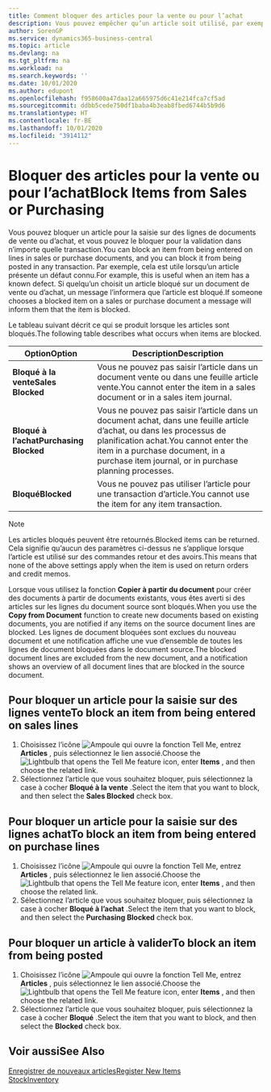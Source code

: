```yaml
---
title: Comment bloquer des articles pour la vente ou pour l’achat
description: Vous pouvez empêcher qu’un article soit utilisé, par exemple, dans des documents de vente ou d’achat.
author: SorenGP
ms.service: dynamics365-business-central
ms.topic: article
ms.devlang: na
ms.tgt_pltfrm: na
ms.workload: na
ms.search.keywords: ''
ms.date: 10/01/2020
ms.author: edupont
ms.openlocfilehash: f958600a47daa12a665975d6c41e214fca7cf5ad
ms.sourcegitcommit: ddbb5cede750df1baba4b3eab8fbed6744b5b9d6
ms.translationtype: HT
ms.contentlocale: fr-BE
ms.lasthandoff: 10/01/2020
ms.locfileid: "3914112"
---
```

# <a name="block-items-from-sales-or-purchasing"></a><span data-ttu-id="f7530-103">Bloquer des articles pour la vente ou pour l’achat</span><span class="sxs-lookup"><span data-stu-id="f7530-103">Block Items from Sales or Purchasing</span></span>
<span data-ttu-id="f7530-104">Vous pouvez bloquer un article pour la saisie sur des lignes de documents de vente ou d’achat, et vous pouvez le bloquer pour la validation dans n’importe quelle transaction.</span><span class="sxs-lookup"><span data-stu-id="f7530-104">You can block an item from being entered on lines in sales or purchase documents, and you can block it from being posted in any transaction.</span></span> <span data-ttu-id="f7530-105">Par exemple, cela est utile lorsqu’un article présente un défaut connu.</span><span class="sxs-lookup"><span data-stu-id="f7530-105">For example, this is useful when an item has a known defect.</span></span> <span data-ttu-id="f7530-106">Si quelqu’un choisit un article bloqué sur un document de vente ou d’achat, un message l’informera que l’article est bloqué.</span><span class="sxs-lookup"><span data-stu-id="f7530-106">If someone chooses a blocked item on a sales or purchase document a message will inform them that the item is blocked.</span></span>

<span data-ttu-id="f7530-107">Le tableau suivant décrit ce qui se produit lorsque les articles sont bloqués.</span><span class="sxs-lookup"><span data-stu-id="f7530-107">The following table describes what occurs when items are blocked.</span></span>  

|<span data-ttu-id="f7530-108">Option</span><span class="sxs-lookup"><span data-stu-id="f7530-108">Option</span></span>|<span data-ttu-id="f7530-109">Description</span><span class="sxs-lookup"><span data-stu-id="f7530-109">Description</span></span>|  
|--------------------|------------|  
|<span data-ttu-id="f7530-110">**Bloqué à la vente**</span><span class="sxs-lookup"><span data-stu-id="f7530-110">**Sales Blocked**</span></span>|<span data-ttu-id="f7530-111">Vous ne pouvez pas saisir l’article dans un document vente ou dans une feuille article vente.</span><span class="sxs-lookup"><span data-stu-id="f7530-111">You cannot enter the item in a sales document or in a sales item journal.</span></span>|  
|<span data-ttu-id="f7530-112">**Bloqué à l’achat**</span><span class="sxs-lookup"><span data-stu-id="f7530-112">**Purchasing Blocked**</span></span>|<span data-ttu-id="f7530-113">Vous ne pouvez pas saisir l’article dans un document achat, dans une feuille article d’achat, ou dans les processus de planification achat.</span><span class="sxs-lookup"><span data-stu-id="f7530-113">You cannot enter the item in a purchase document, in a purchase item journal, or in purchase planning processes.</span></span>|  
|<span data-ttu-id="f7530-114">**Bloqué**</span><span class="sxs-lookup"><span data-stu-id="f7530-114">**Blocked**</span></span>|<span data-ttu-id="f7530-115">Vous ne pouvez pas utiliser l’article pour une transaction d’article.</span><span class="sxs-lookup"><span data-stu-id="f7530-115">You cannot use the item for any item transaction.</span></span>|  

> [!NOTE]
> <span data-ttu-id="f7530-116">Les articles bloqués peuvent être retournés.</span><span class="sxs-lookup"><span data-stu-id="f7530-116">Blocked items can be returned.</span></span> <span data-ttu-id="f7530-117">Cela signifie qu’aucun des paramètres ci-dessus ne s’applique lorsque l’article est utilisé sur des commandes retour et des avoirs.</span><span class="sxs-lookup"><span data-stu-id="f7530-117">This means that none of the above settings apply when the item is used on return orders and credit memos.</span></span>

<span data-ttu-id="f7530-118">Lorsque vous utilisez la fonction **Copier à partir du document** pour créer des documents à partir de documents existants, vous êtes averti si des articles sur les lignes du document source sont bloqués.</span><span class="sxs-lookup"><span data-stu-id="f7530-118">When you use the **Copy from Document** function to create new documents based on existing documents, you are notified if any items on the source document lines are blocked.</span></span> <span data-ttu-id="f7530-119">Les lignes de document bloquées sont exclues du nouveau document et une notification affiche une vue d’ensemble de toutes les lignes de document bloquées dans le document source.</span><span class="sxs-lookup"><span data-stu-id="f7530-119">The blocked document lines are excluded from the new document, and a notification shows an overview of all document lines that are blocked in the source document.</span></span>

## <a name="to-block-an-item-from-being-entered-on-sales-lines"></a><span data-ttu-id="f7530-120">Pour bloquer un article pour la saisie sur des lignes vente</span><span class="sxs-lookup"><span data-stu-id="f7530-120">To block an item from being entered on sales lines</span></span>  
1.  <span data-ttu-id="f7530-121">Choisissez l’icône ![Ampoule qui ouvre la fonction Tell Me](media/ui-search/search_small.png "Dites-moi ce que vous voulez faire"), entrez **Articles** , puis sélectionnez le lien associé.</span><span class="sxs-lookup"><span data-stu-id="f7530-121">Choose the ![Lightbulb that opens the Tell Me feature](media/ui-search/search_small.png "Tell me what you want to do") icon, enter **Items** , and then choose the related link.</span></span>  
2.  <span data-ttu-id="f7530-122">Sélectionnez l’article que vous souhaitez bloquer, puis sélectionnez la case à cocher **Bloqué à la vente** .</span><span class="sxs-lookup"><span data-stu-id="f7530-122">Select the item that you want to block, and then select the **Sales Blocked** check box.</span></span>  

## <a name="to-block-an-item-from-being-entered-on-purchase-lines"></a><span data-ttu-id="f7530-123">Pour bloquer un article pour la saisie sur des lignes achat</span><span class="sxs-lookup"><span data-stu-id="f7530-123">To block an item from being entered on purchase lines</span></span>  
1.  <span data-ttu-id="f7530-124">Choisissez l’icône ![Ampoule qui ouvre la fonction Tell Me](media/ui-search/search_small.png "Dites-moi ce que vous voulez faire"), entrez **Articles** , puis sélectionnez le lien associé.</span><span class="sxs-lookup"><span data-stu-id="f7530-124">Choose the ![Lightbulb that opens the Tell Me feature](media/ui-search/search_small.png "Tell me what you want to do") icon, enter **Items** , and then choose the related link.</span></span>  
2.  <span data-ttu-id="f7530-125">Sélectionnez l’article que vous souhaitez bloquer, puis sélectionnez la case à cocher **Bloqué à l’achat** .</span><span class="sxs-lookup"><span data-stu-id="f7530-125">Select the item that you want to block, and then select the **Purchasing Blocked** check box.</span></span>  

## <a name="to-block-an-item-from-being-posted"></a><span data-ttu-id="f7530-126">Pour bloquer un article à valider</span><span class="sxs-lookup"><span data-stu-id="f7530-126">To block an item from being posted</span></span>
1. <span data-ttu-id="f7530-127">Choisissez l’icône ![Ampoule qui ouvre la fonction Tell Me](media/ui-search/search_small.png "Dites-moi ce que vous voulez faire"), entrez **Articles** , puis sélectionnez le lien associé.</span><span class="sxs-lookup"><span data-stu-id="f7530-127">Choose the ![Lightbulb that opens the Tell Me feature](media/ui-search/search_small.png "Tell me what you want to do") icon, enter **Items** , and then choose the related link.</span></span>
2. <span data-ttu-id="f7530-128">Sélectionnez l’article que vous souhaitez bloquer, puis sélectionnez la case à cocher **Bloqué** .</span><span class="sxs-lookup"><span data-stu-id="f7530-128">Select the item that you want to block, and then select the **Blocked** check box.</span></span>

## <a name="see-also"></a><span data-ttu-id="f7530-129">Voir aussi</span><span class="sxs-lookup"><span data-stu-id="f7530-129">See Also</span></span>  
[<span data-ttu-id="f7530-130">Enregistrer de nouveaux articles</span><span class="sxs-lookup"><span data-stu-id="f7530-130">Register New Items</span></span>](inventory-how-register-new-items.md)  
[<span data-ttu-id="f7530-131">Stock</span><span class="sxs-lookup"><span data-stu-id="f7530-131">Inventory</span></span>](inventory-manage-inventory.md)  

